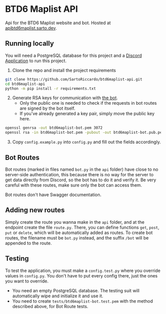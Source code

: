 # BTD6 Maplist API

Api for the BTD6 Maplist website and bot. Hosted at [apibtd6maplist.sarto.dev](https://apibtd6maplist.sarto.dev).

## Running locally

You will need a PostgreSQL database for this project and a [Discord Application](https://discord.com/developers/applications) to run this project.

1. Clone the repo and install the project requirements
```bash
git clone https://github.com/SartoRiccardo/btd6maplist-api.git
cd btd6maplist-api
python -m pip install -r requirements.txt
```
2. Generate RSA keys for communication with [the bot](https://github.com/SartoRiccardo/btd6maplist-bot).
   - Only the public one is needed to check if the requests in bot routes are signed by the bot itself.
   - If you've already generated a key pair, simply move the public key here.
```bash
openssl genrsa -out btd6maplist-bot.pem 3072
openssl rsa -in btd6maplist-bot.pem -pubout -out btd6maplist-bot.pub.pem
```
3. Copy `config.example.py` into `config.py` and fill out the fields accordingly.

## Bot Routes

Bot routes (marked in files named `bot.py` in the `api` folder) have close to no server-side authentication, this because there is no way for the server to get data directly from Discord, so the bot has to do it and verify it. Be very careful with these routes, make sure only the bot can access them.

Bot routes don't have Swagger documentation.

## Adding new routes

Simply create the route you wanna make in the `api` folder, and at the endpoint create the file `route.py`. There, you can define functions `get`, `post`, `put` or `delete`, which will be automatically added as routes. To create bot routes, the filename must be `bot.py` instead, and the suffix `/bot` will be appended to the route.

## Testing

To test the application, you must make a `config.test.py` where you override values in `config.py`. You don't have to put every config there, just the ones you want to override.
- You need an empty PostgreSQL database. The testing suit will automatically wipe and initialize it and use it.
- You need to create `tests/btd6maplist-bot.test.pem` with the method described above, for Bot Route tests.